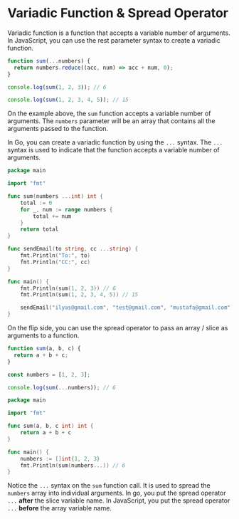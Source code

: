 # Variadic Function & Spread Operator

Variadic function is a function that accepts a variable number of arguments. In JavaScript, you can use the rest parameter syntax to create a variadic function.

```javascript
function sum(...numbers) {
  return numbers.reduce((acc, num) => acc + num, 0);
}

console.log(sum(1, 2, 3)); // 6

console.log(sum(1, 2, 3, 4, 5)); // 15
```

On the example above, the `sum` function accepts a variable number of arguments. The `numbers` parameter will be an array that contains all the arguments passed to the function.

In Go, you can create a variadic function by using the `...` syntax. The `...` syntax is used to indicate that the function accepts a variable number of arguments.

```go
package main

import "fmt"

func sum(numbers ...int) int {
    total := 0
    for _, num := range numbers {
        total += num
    }
    return total
}

func sendEmail(to string, cc ...string) {
    fmt.Println("To:", to)
    fmt.Println("CC:", cc)
}

func main() {
    fmt.Println(sum(1, 2, 3)) // 6
    fmt.Println(sum(1, 2, 3, 4, 5)) // 15

    sendEmail("ilyas@gmail.com", "test@gmail.com", "mustafa@gmail.com")
}
```

On the flip side, you can use the spread operator to pass an array / slice as arguments to a function.

```javascript
function sum(a, b, c) {
  return a + b + c;
}

const numbers = [1, 2, 3];

console.log(sum(...numbers)); // 6
```

```go
package main

import "fmt"

func sum(a, b, c int) int {
    return a + b + c
}

func main() {
    numbers := []int{1, 2, 3}
    fmt.Println(sum(numbers...)) // 6
}
```

Notice the `...` syntax on the `sum` function call. It is used to spread the `numbers` array into individual arguments. In go, you put the spread operator `...` **after** the slice variable name. In JavaScript, you put the spread operator `...` **before** the array variable name.

